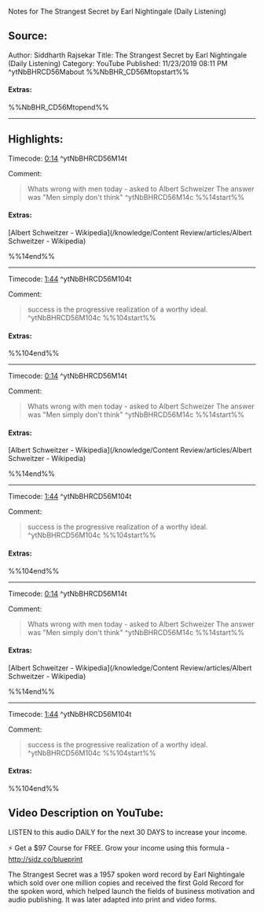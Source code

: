 Notes for The Strangest Secret by Earl Nightingale (Daily Listening)

## Source:
Author: Siddharth Rajsekar
Title: The Strangest Secret by Earl Nightingale (Daily Listening)
Category: YouTube
Published: 11/23/2019 08:11 PM
 ^ytNbBHRCD56Mabout
%%NbBHR_CD56Mtopstart%%
#### Extras:

%%NbBHR_CD56Mtopend%%

-----
## Highlights:

Timecode: [0:14](https://www.youtube.com/watch?v=NbBHR_CD56M&t=14) ^ytNbBHRCD56M14t

Comment: 
>Whats wrong with men today - asked to Albert Schweizer
>The answer was "Men simply don't think" ^ytNbBHRCD56M14c
%%14start%%
#### Extras:
[Albert Schweitzer - Wikipedia](/knowledge/Content Review/articles/Albert Schweitzer - Wikipedia)

%%14end%%


-----
Timecode: [1:44](https://www.youtube.com/watch?v=NbBHR_CD56M&t=104) ^ytNbBHRCD56M104t

Comment: 
>success is the progressive realization of a worthy ideal. ^ytNbBHRCD56M104c
%%104start%%
#### Extras:

%%104end%%


-----
Timecode: [0:14](https://www.youtube.com/watch?v=NbBHR_CD56M&t=14) ^ytNbBHRCD56M14t

Comment: 
>Whats wrong with men today - asked to Albert Schweizer
>The answer was "Men simply don't think" ^ytNbBHRCD56M14c
%%14start%%
#### Extras:
[Albert Schweitzer - Wikipedia](/knowledge/Content Review/articles/Albert Schweitzer - Wikipedia)

%%14end%%


-----
Timecode: [1:44](https://www.youtube.com/watch?v=NbBHR_CD56M&t=104) ^ytNbBHRCD56M104t

Comment: 
>success is the progressive realization of a worthy ideal. ^ytNbBHRCD56M104c
%%104start%%
#### Extras:

%%104end%%


-----
Timecode: [0:14](https://www.youtube.com/watch?v=NbBHR_CD56M&t=14) ^ytNbBHRCD56M14t

Comment: 
>Whats wrong with men today - asked to Albert Schweizer
>The answer was "Men simply don't think" ^ytNbBHRCD56M14c
%%14start%%
#### Extras:
[Albert Schweitzer - Wikipedia](/knowledge/Content Review/articles/Albert Schweitzer - Wikipedia)

%%14end%%


-----
Timecode: [1:44](https://www.youtube.com/watch?v=NbBHR_CD56M&t=104) ^ytNbBHRCD56M104t

Comment: 
>success is the progressive realization of a worthy ideal. ^ytNbBHRCD56M104c
%%104start%%
#### Extras:

%%104end%%


## Video Description on YouTube:
LISTEN to this audio DAILY for the next 30 DAYS to increase your income.

⚡️ Get a $97 Course for FREE. Grow your income using this formula - http://sidz.co/blueprint

The Strangest Secret was a 1957 spoken word record by Earl Nightingale which sold over one million copies and received the first Gold Record for the spoken word, which helped launch the fields of business motivation and audio publishing. It was later adapted into print and video forms.